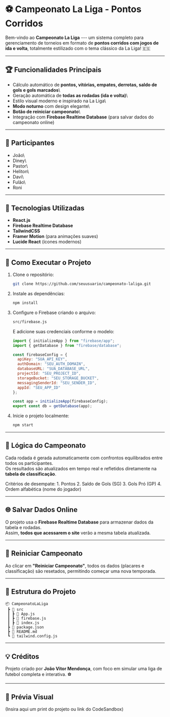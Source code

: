 # ⚽ Campeonato La Liga - Pontos Corridos

Bem-vindo ao **Campeonato La Liga** --- um sistema completo para
gerenciamento de torneios em formato de **pontos corridos com jogos de
ida e volta**, totalmente estilizado com o tema clássico da La Liga! 🇪🇸

------------------------------------------------------------------------

## 🏆 Funcionalidades Principais

-   Cálculo automático de **pontos, vitórias, empates, derrotas, saldo
    de gols e gols marcados**\
-   Geração automática de **todas as rodadas (ida e volta)**\
-   Estilo visual moderno e inspirado na La Liga\
-   **Modo noturno** com design elegante\
-   **Botão de reiniciar campeonato**\
-   Integração com **Firebase Realtime Database** (para salvar dados do
    campeonato online)

------------------------------------------------------------------------

## 👥 Participantes

-   João\
-   Diney\
-   Pastor\
-   Heliton\
-   Davi\
-   Fulão\
-   Roni

------------------------------------------------------------------------

## 🧩 Tecnologias Utilizadas

-   **React.js**
-   **Firebase Realtime Database**
-   **TailwindCSS**
-   **Framer Motion** (para animações suaves)
-   **Lucide React** (ícones modernos)

------------------------------------------------------------------------

## 🚀 Como Executar o Projeto

1.  Clone o repositório:

    ``` bash
    git clone https://github.com/seuusuario/campeonato-laliga.git
    ```

2.  Instale as dependências:

    ``` bash
    npm install
    ```

3.  Configure o Firebase criando o arquivo:

    ``` bash
    src/firebase.js
    ```

    E adicione suas credenciais conforme o modelo:

    ``` javascript
    import { initializeApp } from "firebase/app";
    import { getDatabase } from "firebase/database";

    const firebaseConfig = {
      apiKey: "SUA_API_KEY",
      authDomain: "SEU_AUTH_DOMAIN",
      databaseURL: "SUA_DATABASE_URL",
      projectId: "SEU_PROJECT_ID",
      storageBucket: "SEU_STORAGE_BUCKET",
      messagingSenderId: "SEU_SENDER_ID",
      appId: "SEU_APP_ID"
    };

    const app = initializeApp(firebaseConfig);
    export const db = getDatabase(app);
    ```

4.  Inicie o projeto localmente:

    ``` bash
    npm start
    ```

------------------------------------------------------------------------

## 🧠 Lógica do Campeonato

Cada rodada é gerada automaticamente com confrontos equilibrados entre
todos os participantes.\
Os resultados são atualizados em tempo real e refletidos diretamente na
**tabela de classificação**.

Critérios de desempate: 1. Pontos 2. Saldo de Gols (SG) 3. Gols Pró (GP)
4. Ordem alfabética (nome do jogador)

------------------------------------------------------------------------

## 🌐 Salvar Dados Online

O projeto usa o **Firebase Realtime Database** para armazenar dados da
tabela e rodadas.\
Assim, **todos que acessarem o site** verão a mesma tabela atualizada.

------------------------------------------------------------------------

## 🔁 Reiniciar Campeonato

Ao clicar em **"Reiniciar Campeonato"**, todos os dados (placares e
classificação) são resetados, permitindo começar uma nova temporada.

------------------------------------------------------------------------

## 📁 Estrutura do Projeto

    📦 CampeonatoLaLiga
     ┣ 📂 src
     ┃ ┣ 📜 App.js
     ┃ ┣ 📜 firebase.js
     ┃ ┣ 📜 index.js
     ┣ 📜 package.json
     ┣ 📜 README.md
     ┗ 📜 tailwind.config.js

------------------------------------------------------------------------

## 💡 Créditos

Projeto criado por **João Vitor Mendonça**, com foco em simular uma liga
de futebol completa e interativa. ⚽

------------------------------------------------------------------------

## 📸 Prévia Visual

(Insira aqui um print do projeto ou link do CodeSandbox)
